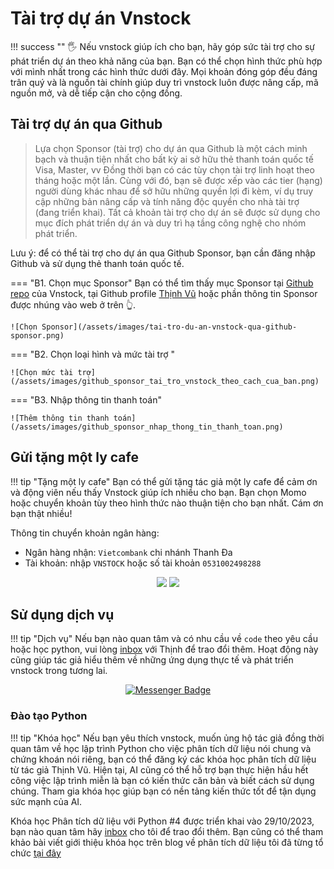 # Tài trợ dự án Vnstock

!!! success ""
    🖐 Nếu vnstock giúp ích cho bạn, hãy góp sức tài trợ cho sự phát triển dự án theo khả năng của bạn. Bạn có thể chọn hình thức phù hợp với mình nhất trong các hình thức dưới đây. Mọi khoản đóng góp đều đáng trân quý và là nguồn tài chính giúp duy trì vnstock luôn được nâng cấp, mã nguồn mở, và dễ tiếp cận cho cộng đồng.

## Tài trợ dự án qua Github

> Lựa chọn Sponsor (tài trợ) cho dự án qua Github là một cách minh bạch và thuận tiện nhất cho bất kỳ ai sở hữu thẻ thanh toán quốc tế Visa, Master, vv Đồng thời bạn có các tùy chọn tài trợ linh hoạt theo tháng hoặc một lần. Cùng với đó, bạn sẽ được xếp vào các tier (hạng) người dùng khác nhau để sở hữu những quyền lợi đi kèm, ví dụ truy cập những bản nâng cấp và tính năng độc quyền cho nhà tài trợ (đang triển khai).
> Tất cả khoản tài trợ cho dự án sẽ được sử dụng cho mục đích phát triển dự án và duy trì hạ tầng công nghệ cho nhóm phát triển. 

Lưu ý: để có thể tài trợ cho dự án qua Github Sponsor, bạn cần đăng nhập Github và sử dụng thẻ thanh toán quốc tế.

=== "B1. Chọn mục Sponsor"
	Bạn có thể tìm thấy mục Sponsor tại [Github repo](https://github.com/thinh-vu/vnstock) của Vnstock, tại Github profile [Thịnh Vũ](https://github.com/thinh-vu) hoặc phần thông tin Sponsor được nhúng vào web ở trên 👆.


	![Chọn Sponsor](/assets/images/tai-tro-du-an-vnstock-qua-github-sponsor.png)
=== "B2. Chọn loại hình và mức tài trợ "

	![Chọn mức tài trợ](/assets/images/github_sponsor_tai_tro_vnstock_theo_cach_cua_ban.png)

=== "B3. Nhập thông tin thanh toán"

	![Thêm thông tin thanh toán](/assets/images/github_sponsor_nhap_thong_tin_thanh_toan.png)

## Gửi tặng một ly cafe

!!! tip "Tặng một ly cafe"
	Bạn có thể gửi tặng tác giả một ly cafe để cảm ơn và động viên nếu thấy Vnstock giúp ích nhiều cho bạn. Bạn chọn Momo hoặc chuyển khoản tùy theo hình thức nào thuận tiện cho bạn nhất. Cám ơn bạn thật nhiều!

Thông tin chuyển khoản ngân hàng:

- Ngân hàng nhận: `Vietcombank` chi nhánh Thanh Đa
- Tài khoản: nhập `VNSTOCK` hoặc số tài khoản `0531002498288`

<div id="QR" align="center">
  <img src="https://raw.githubusercontent.com/thinh-vu/vnstock/beta/docs/docs/assets/images/vcb-qr-thinhvu.jpg"/>
  <img src="https://raw.githubusercontent.com/thinh-vu/vnstock/beta/docs/docs/assets/images/momo-qr-thinhvu.jpeg"/>
</div>

## Sử dụng dịch vụ

!!! tip "Dịch vụ"
    Nếu bạn nào quan tâm và có nhu cầu về `code` theo yêu cầu hoặc học python, vui lòng [inbox](https://www.messenger.com/t/mr.thinh.ueh) với Thịnh để trao đổi thêm. Hoạt động này cũng giúp tác giả hiểu thêm về những ứng dụng thực tế và phát triển vnstock trong tương lai.

<div id="badges" align="center">
  <a href="https://www.messenger.com/t/mr.thinh.ueh">
    <img src="https://img.shields.io/badge/Messenger-00B2FF?style=for-the-badge&logo=messenger&logoColor=white" alt="Messenger Badge"/>
  </a>
</div>

### Đào tạo Python

!!! tip "Khóa học" 
    Nếu bạn yêu thích vnstock, muốn ủng hộ tác giả đồng thời quan tâm về học lập trình Python cho việc phân tích dữ liệu nói chung và chứng khoán nói riêng, bạn có thể đăng ký các khóa học phân tích dữ liệu từ tác giả Thịnh Vũ. Hiện tại, AI cũng có thể hỗ trợ bạn thực hiện hầu hết công việc lập trình miễn là bạn có kiến thức căn bản và biết cách sử dụng chúng. Tham gia khóa học giúp bạn có nền tảng kiến thức tốt để tận dụng sức mạnh của AI.

Khóa học Phân tích dữ liệu với Python #4 được triển khai vào 29/10/2023, bạn nào quan tâm hãy [inbox](https://www.messenger.com/t/mr.thinh.ueh) cho tôi để trao đổi thêm. Bạn cũng có thể tham khảo bài viết giới thiệu khóa học trên blog về phân tích dữ liệu tôi đã từng tổ chức [tại đây](https://thinhvu.com/2023/08/09/phan-tich-du-lieu-voi-python-for-data-analysis-3/)
